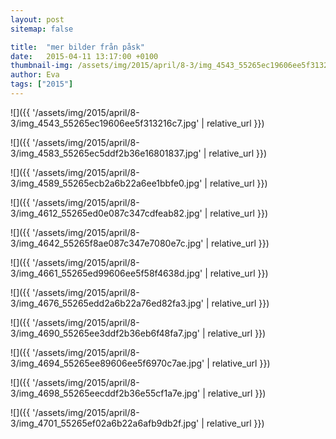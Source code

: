 ```yaml
---
layout: post
sitemap: false

title:  "mer bilder från påsk"
date:   2015-04-11 13:17:00 +0100
thumbnail-img: /assets/img/2015/april/8-3/img_4543_55265ec19606ee5f313216c7.jpg
author: Eva
tags: ["2015"]
---
```




![]({{ '/assets/img/2015/april/8-3/img_4543_55265ec19606ee5f313216c7.jpg'  | relative_url }})

![]({{ '/assets/img/2015/april/8-3/img_4583_55265ec5ddf2b36e16801837.jpg'  | relative_url }})

![]({{ '/assets/img/2015/april/8-3/img_4589_55265ecb2a6b22a6ee1bbfe0.jpg'  | relative_url }})

![]({{ '/assets/img/2015/april/8-3/img_4612_55265ed0e087c347cdfeab82.jpg'  | relative_url }})

![]({{ '/assets/img/2015/april/8-3/img_4642_55265f8ae087c347e7080e7c.jpg'  | relative_url }})

![]({{ '/assets/img/2015/april/8-3/img_4661_55265ed99606ee5f58f4638d.jpg'  | relative_url }})

![]({{ '/assets/img/2015/april/8-3/img_4676_55265edd2a6b22a76ed82fa3.jpg'  | relative_url }})

![]({{ '/assets/img/2015/april/8-3/img_4690_55265ee3ddf2b36eb6f48fa7.jpg'  | relative_url }})

![]({{ '/assets/img/2015/april/8-3/img_4694_55265ee89606ee5f6970c7ae.jpg'  | relative_url }})

![]({{ '/assets/img/2015/april/8-3/img_4698_55265eecddf2b36e55cf1a7e.jpg'  | relative_url }})

![]({{ '/assets/img/2015/april/8-3/img_4701_55265ef02a6b22a6afb9db2f.jpg'  | relative_url }})

